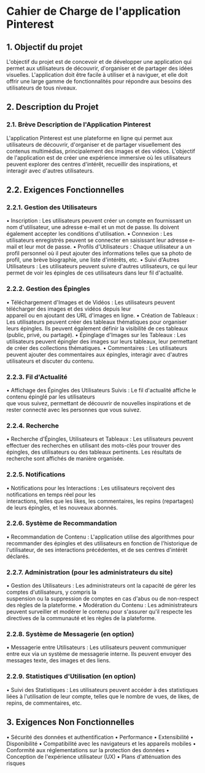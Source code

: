 # Cahier de Charge de l'application Pinterest

## 1.	Objectif du projet
 L'objectif du projet est de concevoir et de développer une application qui permet aux utilisateurs de découvrir, d'organiser et de partager des idées visuelles. 
 L'application doit être facile à utiliser et à naviguer, et elle doit offrir une large gamme de fonctionnalités pour répondre aux besoins des utilisateurs de tous niveaux.

## 2.	Description du Projet
### 2.1.	Brève Description de l'Application Pinterest 
 L'application Pinterest est une plateforme en ligne qui permet aux utilisateurs de découvrir, d'organiser et de partager visuellement des contenus multimédias, principalement des images et des vidéos. 
 L'objectif de l'application est de créer une expérience immersive où les utilisateurs peuvent explorer des centres d'intérêt, recueillir des inspirations, et interagir avec d'autres utilisateurs. 



## 2.2.	Exigences Fonctionnelles
### 2.2.1.	Gestion des Utilisateurs
   •	Inscription : Les utilisateurs peuvent créer un compte en fournissant un nom d'utilisateur, une adresse e-mail et un 
      mot de passe. Ils doivent également accepter les conditions d'utilisation.
   •	Connexion : Les utilisateurs enregistrés peuvent se connecter en saisissant leur adresse e-mail et leur mot de passe.
   •	Profils d'Utilisateurs : Chaque utilisateur a un profil personnel où il peut ajouter des informations telles que sa 
      photo de profil, une brève biographie, une liste d'intérêts, etc.
   •	Suivi d'Autres Utilisateurs : Les utilisateurs peuvent suivre d'autres utilisateurs, ce qui leur permet de voir les 
      épingles de ces utilisateurs dans leur fil d'actualité.

### 2.2.2.	 Gestion des Épingles
   •	Téléchargement d'Images et de Vidéos : Les utilisateurs peuvent télécharger des images et des vidéos depuis leur       
      appareil ou en ajoutant des URL d'images en ligne.
   •	Création de Tableaux : Les utilisateurs peuvent créer des tableaux thématiques pour organiser leurs épingles. Ils 
      peuvent également définir la visibilité de ces tableaux (public, privé, ou partagé).
   •	Épinglage d'Images sur les Tableaux : Les utilisateurs peuvent épingler des images sur leurs tableaux, leur permettant 
      de créer des collections thématiques.
   •	Commentaires : Les utilisateurs peuvent ajouter des commentaires aux épingles, interagir avec d'autres utilisateurs et 
      discuter du contenu.


### 2.2.3.	 Fil d'Actualité
   •	Affichage des Épingles des Utilisateurs Suivis : Le fil d'actualité affiche le contenu épinglé par les utilisateurs    
      que vous suivez, permettant de découvrir de nouvelles inspirations et de rester connecté avec les personnes que vous 
      suivez.

### 2.2.4.	Recherche
   •	Recherche d'Épingles, Utilisateurs et Tableaux : Les utilisateurs peuvent effectuer des recherches en utilisant des 
      mots-clés pour trouver des épingles, des utilisateurs ou des tableaux pertinents. Les résultats de recherche sont 
      affichés de manière organisée.

### 2.2.5.	Notifications
   •	Notifications pour les Interactions : Les utilisateurs reçoivent des notifications en temps réel pour les       
      interactions, telles que les likes, les commentaires, les repins (repartages) de leurs épingles, et les nouveaux 
      abonnés.

### 2.2.6.	Système de Recommandation
   •	Recommandation de Contenu : L'application utilise des algorithmes pour recommander des épingles et des utilisateurs en 
      fonction de l'historique de l'utilisateur, de ses interactions précédentes, et de ses centres d'intérêt déclarés.

### 2.2.7.	Administration (pour les administrateurs du site)
   •	Gestion des Utilisateurs : Les administrateurs ont la capacité de gérer les comptes d'utilisateurs, y compris la       
      suspension ou la suppression de comptes en cas d'abus ou de non-respect des règles de la plateforme.
   •	Modération du Contenu : Les administrateurs peuvent surveiller et modérer le contenu pour s'assurer qu'il respecte les 
      directives de la communauté et les règles de la plateforme.

### 2.2.8.	Système de Messagerie (en option)
   •	Messagerie entre Utilisateurs : Les utilisateurs peuvent communiquer entre eux via un système de messagerie interne. 
      Ils peuvent envoyer des messages texte, des images et des liens.

### 2.2.9.	Statistiques d'Utilisation (en option)
   •	Suivi des Statistiques : Les utilisateurs peuvent accéder à des statistiques liées à l'utilisation de leur compte, 
      telles que le nombre de vues, de likes, de repins, de commentaires, etc.


## 3.	Exigences Non Fonctionnelles
   •	Sécurité des données et authentification
   •	Performance
   •	Extensibilité
   •	Disponibilité
   •	Compatibilité avec les navigateurs et les appareils mobiles
   •	Conformité aux réglementations sur la protection des données
   •	Conception de l'expérience utilisateur (UX)
   •	Plans d'atténuation des risques
